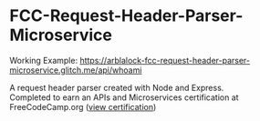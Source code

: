 # FCC-Request-Header-Parser-Microservice

Working Example: https://arblalock-fcc-request-header-parser-microservice.glitch.me/api/whoami

A request header parser created with Node and Express.  
Completed to earn an APIs and Microservices certification at FreeCodeCamp.org ([view certification](https://www.freecodecamp.org/certification/fcca50f642d-7c7c-48e9-805b-e0457529b232/apis-and-microservices))
